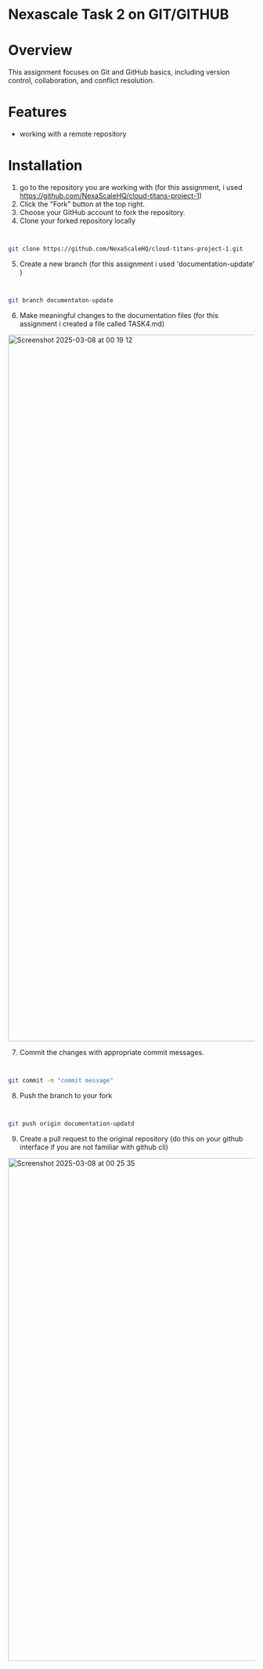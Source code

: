 # Nexascale Task 2 on GIT/GITHUB

# Overview

This assignment focuses on Git and GitHub basics, including version control, collaboration, and conflict resolution. 

# Features

- working with a remote repository

# Installation

1. go to the repository you are working with (for this assignment, i used https://github.com/NexaScaleHQ/cloud-titans-project-1)
2. Click the "Fork" button at the top right.
3. Choose your GitHub account to fork the repository.
4. Clone your forked repository locally
   

``` bash


git clone https://github.com/NexaScaleHQ/cloud-titans-project-1.git


```


5. Create a new branch (for this assignment i used 'documentation-update' )
   

``` bash


git branch documentaton-update


```


6. Make meaningful changes to the documentation files (for this assignment i created a file called TASK4.md)
   

<img width="1440" alt="Screenshot 2025-03-08 at 00 19 12" src="https://github.com/user-attachments/assets/f7f915f8-d893-4e1a-b946-0af95146bd2a" />


7. Commit the changes with appropriate commit messages.
   

``` bash


git commit -m "commit message"


```


8. Push the branch to your fork


``` bash


git push origin documentation-updatd


```


9. Create a pull request to the original repository (do this on your github interface if you are not familiar with github cli) <br/>
    

 <img width="1025" alt="Screenshot 2025-03-08 at 00 25 35" src="https://github.com/user-attachments/assets/a91695f9-a995-4af7-b185-ff451880d242" />









